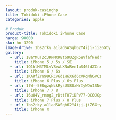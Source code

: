 ```yaml
---
layout: produk-casinghp
title: Tokidoki iPhone Case
categories: apple

# Produk
product-title: Tokidoki iPhone Case
harga: 90000
sku: hn-3290
image-drive: 1bs2rky_a1ladSWSqh62Y4ijj-jiZ6Gty
gallery:
  - url: 18aYMuT2cJRNMXR8to9UZgR5WVfafFedr
    title: iPhone 5 / 5s / SE
  - url: 1Q1htM3TMLvVBewLXNuRenIuS46fdZCrx
    title: iPhone 6 / 6s
  - url: 1KARfZYn99CRCv6d1H6X6d6cVRqMhGVCz
    title: iPhone 6 Plus / 6s Plus
  - url: 1lW--5E8qzqNckRysUS8UxHrIyWDn1SNw
    title: iPhone 7 / 8
  - url: 16uO4V_rnog2_rDttF07iDPV77-OC0JGp
    title: iPhone 7 Plus / 8 Plus
  - url: 1bs2rky_a1ladSWSqh62Y4ijj-jiZ6Gty
    title: iPhone X
---
```

